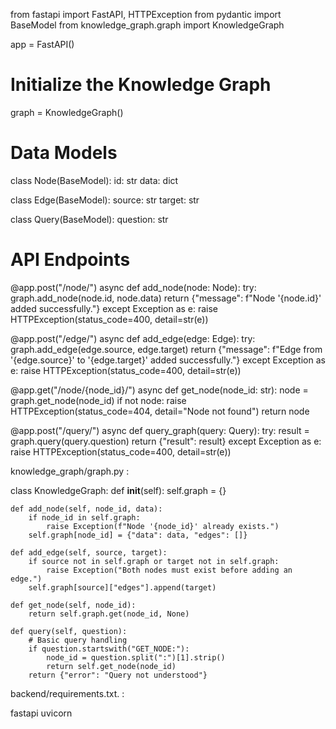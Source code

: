 from fastapi import FastAPI, HTTPException
from pydantic import BaseModel
from knowledge_graph.graph import KnowledgeGraph

app = FastAPI()

# Initialize the Knowledge Graph
graph = KnowledgeGraph()

# Data Models
class Node(BaseModel):
    id: str
    data: dict

class Edge(BaseModel):
    source: str
    target: str

class Query(BaseModel):
    question: str

# API Endpoints
@app.post("/node/")
async def add_node(node: Node):
    try:
        graph.add_node(node.id, node.data)
        return {"message": f"Node '{node.id}' added successfully."}
    except Exception as e:
        raise HTTPException(status_code=400, detail=str(e))

@app.post("/edge/")
async def add_edge(edge: Edge):
    try:
        graph.add_edge(edge.source, edge.target)
        return {"message": f"Edge from '{edge.source}' to '{edge.target}' added successfully."}
    except Exception as e:
        raise HTTPException(status_code=400, detail=str(e))

@app.get("/node/{node_id}/")
async def get_node(node_id: str):
    node = graph.get_node(node_id)
    if not node:
        raise HTTPException(status_code=404, detail="Node not found")
    return node

@app.post("/query/")
async def query_graph(query: Query):
    try:
        result = graph.query(query.question)
        return {"result": result}
    except Exception as e:
        raise HTTPException(status_code=400, detail=str(e))


knowledge_graph/graph.py   :

class KnowledgeGraph:
    def __init__(self):
        self.graph = {}

    def add_node(self, node_id, data):
        if node_id in self.graph:
            raise Exception(f"Node '{node_id}' already exists.")
        self.graph[node_id] = {"data": data, "edges": []}

    def add_edge(self, source, target):
        if source not in self.graph or target not in self.graph:
            raise Exception("Both nodes must exist before adding an edge.")
        self.graph[source]["edges"].append(target)

    def get_node(self, node_id):
        return self.graph.get(node_id, None)

    def query(self, question):
        # Basic query handling
        if question.startswith("GET_NODE:"):
            node_id = question.split(":")[1].strip()
            return self.get_node(node_id)
        return {"error": "Query not understood"}


backend/requirements.txt. :

fastapi
uvicorn
